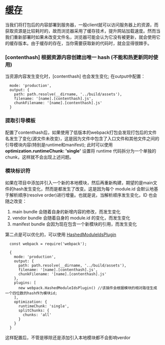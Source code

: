 # [缓存](https://webpack.docschina.org/guides/caching/)

当我们将打包后的内容部署到服务器，一般client就可以访问服务器上的资源，而获取资源是比较耗时的，故而浏览器采用了缓存技术，提升网站加载速度。然而当我们重新部署时如果未改变文件名，浏览器可能会认为它没有被更新，就会使用它的缓存版本。由于缓存的存在，当你需要获取新的代码时，就会显得很棘手。

### [contenthash] 根据资源内容创建出唯一 hash (不能和热更新同时使用)
  当资源内容发生变化时，\[contenthash\] 也会发生变化; 在output中配置：

```
  mode: 'production',
  output: {
    path: path.resolve(__dirname, '../build/assets'),
    filename: '[name].[contenthash].js',
    chunkFilename: '[name].[contenthash].js'
  }

```

### 提取引导模板
  配置了contenthash后，如果使用了低版本的webpack打包会发现打包后的文件名发生了变化(源文件未改变)，这是因为文件中包含了入口文件和其他文件之间的引导模块内容(特别是runtime和manifest); 此时可以使用 **optimization.runtimeChunk: 'single'** 设置将 runtime 代码拆分为一个单独的 chunk，这样就不会出现上述问题。

### 模块标识符

如果在项目中添加并引入一个新的本地模块，然后再重新构建，期望的是main文件的hash发生变化，然而是都发生了改变。这是因为每个 module.id 会默认地基于解析顺序(resolve order)进行增量。也就是说，当解析顺序发生变化，ID 也会随之改变：
1. main bundle 会随着自身的新增内容的修改，而发生变化
2. vendor bundle 会随着自身的 module.id 的变化，而发生变化
3. manifest bundle 会因为现在包含一个新模块的引用，而发生变化

第二点是可以优化的，可以使用 [HashedModuleIdsPlugin](https://webpack.docschina.org/plugins/hashed-module-ids-plugin)

```
  const webpack = require('webpack');

  {
    mode: 'production',
    output: {
      path: path.resolve(__dirname, '../build/assets'),
      filename: '[name].[contenthash].js',
      chunkFilename: '[name].[contenthash].js'
    },
    plugins: [
      new webpack.HashedModuleIdsPlugin() //该插件会根据模块的相对路径生成一个四位数的hash作为模块id;
    ],
    optimization: {
      runtimeChunk: 'single',
      splitChunks: {
        chunks: 'all'
      }
    }
  }

```
这样配置后，不管是移除还是添加引入本地模块都不会影响verdor
